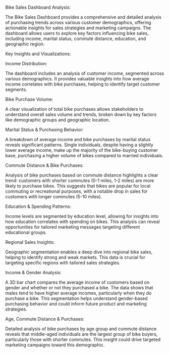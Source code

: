 Bike Sales Dashboard Analysis:

The Bike Sales Dashboard provides a comprehensive and detailed analysis of purchasing trends across various customer demographics, offering actionable insights for sales strategies and marketing campaigns. The dashboard allows users to explore key factors influencing bike sales, including income, marital status, commute distance, education, and geographic region.

Key Insights and Visualizations:

Income Distribution:

The dashboard includes an analysis of customer income, segmented across various demographics. It provides valuable insights into how average income correlates with bike purchases, helping to identify target customer segments.

Bike Purchase Volume:

A clear visualization of total bike purchases allows stakeholders to understand overall sales volume and trends, broken down by key factors like demographic groups and geographic location.

Marital Status & Purchasing Behavior:

A breakdown of average income and bike purchases by marital status reveals significant patterns. Single individuals, despite having a slightly lower average income, make up the majority of the bike-buying customer base, purchasing a higher volume of bikes compared to married individuals.

Commute Distance & Bike Purchases:

Analysis of bike purchases based on commute distance highlights a clear trend: customers with shorter commutes (0-1 miles, 1-2 miles) are more likely to purchase bikes. This suggests that bikes are popular for local commuting or recreational purposes, with a notable drop in sales for customers with longer commutes (5-10 miles).

Education & Spending Patterns:

Income levels are segmented by education level, allowing for insights into how education correlates with spending on bikes. This analysis can reveal opportunities for tailored marketing messages targeting different educational groups.

Regional Sales Insights:

Geographic segmentation enables a deep dive into regional bike sales, helping to identify strong and weak markets. This data is crucial for targeting specific regions with tailored sales strategies.

Income & Gender Analysis:

A 3D bar chart compares the average income of customers based on gender and whether or not they purchased a bike. The data shows that males tend to have higher average incomes, particularly when they do purchase a bike. This segmentation helps understand gender-based purchasing behavior and could inform future product and marketing strategies.

Age, Commute Distance & Purchases:

Detailed analysis of bike purchases by age group and commute distance reveals that middle-aged individuals are the largest group of bike buyers, particularly those with shorter commutes. This insight could drive targeted marketing campaigns toward this demographic.
